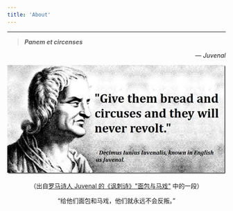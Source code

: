 ```yaml
---
title: 'About'
---
```


<!--
This content will be displayed at the top of the index page.
You can leave this empty if you don't want to show any content.
-->


---

> _**Panem et circenses**_
<div style="text-align: right;">— <cite>Juvenal</cite></div>

![Bread and Cricuses](../posts/_assets/breadandcircuses-index.jpg)

<div style="text-align: center;">

（出自[罗马诗人 Juvenal 的《讽刺诗》"面包与马戏"](https://en.wikipedia.org/wiki/Bread_and_circuses) 中的一段）

“给他们面包和马戏，他们就永远不会反叛。”

</div>